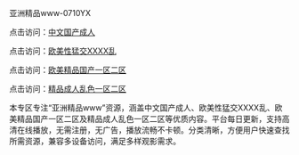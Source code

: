 亚洲精品www-0710YX

点击访问：<a href="https://heiliaoxwd5i8.pages.dev">中文国产成人</a>

点击访问：<a href="https://heiliaowzu4ur.pages.dev">欧美性猛交XXXX乱</a>

点击访问：<a href="https://heiliaozj3tjd.pages.dev">欧美精品国产一区二区</a>

点击访问：<a href="https://heiliaoe8ajia.pages.dev">精品成人乱色一区二区</a>

本专区专注“亚洲精品www”资源，涵盖中文国产成人、欧美性猛交XXXX乱、欧美精品国产一区二区及精品成人乱色一区二区等优质内容。平台每日更新，支持高清在线播放，无需注册，无广告，播放流畅不卡顿。分类清晰，方便用户快速查找所需资源，兼容多设备访问，满足多样观影需求。

<span style="display:none;">[Canonical link](https://github.com/nam20250710/so88 ）</span>
